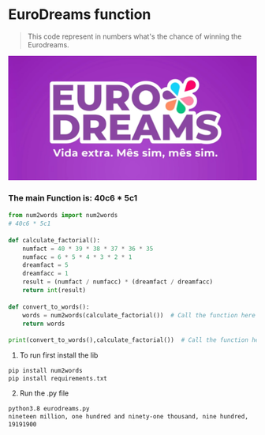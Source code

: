 # EuroDreams function 
> This code represent in numbers what's the chance of winning the Eurodreams.

![EuroDreams](/img/eurodreams.png)

### The main Function is: 40c6 * 5c1
```python 
from num2words import num2words
# 40c6 * 5c1

def calculate_factorial():
    numfact = 40 * 39 * 38 * 37 * 36 * 35
    numfacc = 6 * 5 * 4 * 3 * 2 * 1
    dreamfact = 5
    dreamfacc = 1
    result = (numfact / numfacc) * (dreamfact / dreamfacc)
    return int(result)

def convert_to_words():
    words = num2words(calculate_factorial())  # Call the function here
    return words

print(convert_to_words(),calculate_factorial())  # Call the function here
```

1. To run first install the lib
```console
pip install num2words
pip install requirements.txt
```
2. Run the .py file
```console
python3.8 eurodreams.py 
nineteen million, one hundred and ninety-one thousand, nine hundred, 19191900
```